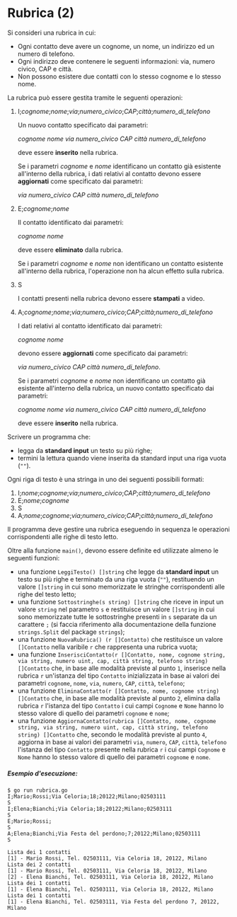 # Rubrica (2)

Si consideri una rubrica in cui:
* Ogni contatto deve avere un cognome, un nome, un indirizzo ed un numero di telefono.
* Ogni indirizzo deve contenere le seguenti informazioni: via, numero civico, CAP e città.
* Non possono esistere due contatti con lo stesso cognome e lo stesso nome.

La rubrica può essere gestita tramite le seguenti operazioni: 

1. I;*cognome*;*nome*;*via*;*numero_civico*;*CAP*;*città*;*numero_di_telefono*

   Un nuovo contatto specificato dai parametri: 

   *cognome* *nome* *via* *numero_civico* *CAP* *città* *numero_di_telefono*

   deve essere **inserito** nella rubrica.

   Se i parametri *cognome* e *nome* identificano un contatto già esistente all'interno della rubrica,  i dati relativi al contatto devono essere **aggiornati** come specificato dai parametri:
 
   *via* *numero_civico* *CAP* *città* *numero_di_telefono*

2. E;*cognome*;*nome*

   Il contatto identificato dai parametri: 

   *cognome* *nome*

   deve essere **eliminato** dalla rubrica.

   Se i parametri *cognome* e *nome* non identificano un contatto esistente all'interno della rubrica, l'operazione non ha alcun effetto sulla rubrica.

3. S

   I contatti presenti nella rubrica devono essere **stampati** a video.

4. A;*cognome*;*nome*;*via*;*numero_civico*;*CAP*;*città*;*numero_di_telefono*

   I dati relativi al contatto identificato dai parametri: 

   *cognome* *nome*

   devono essere **aggiornati** come specificato dai parametri:

   *via* *numero_civico* *CAP* *città* *numero_di_telefono*.

   Se i parametri *cognome* e *nome* non identificano un contatto già esistente all'interno della rubrica, un nuovo contatto specificato dai parametri: 
 
   *cognome* *nome* *via* *numero_civico* *CAP* *città* *numero_di_telefono*

   deve essere **inserito** nella rubrica. 

Scrivere un programma che:
* legga da **standard input** un testo su più righe;
* termini la lettura quando viene inserita da standard input una riga vuota (`""`).

Ogni riga di testo è una stringa in uno dei seguenti possibili formati:

1. I;*nome*;*cognome*;*via*;*numero_civico*;*CAP*;*città*;*numero_di_telefono*
2. E;*nome*;*cognome*
3. S
4. A;*nome*;*cognome*;*via*;*numero_civico*;*CAP*;*città*;*numero_di_telefono*

Il programma deve gestire una rubrica eseguendo in sequenza le operazioni corrispondenti alle righe di testo letto.

Oltre alla funzione `main()`, devono essere definite ed utilizzate almeno le seguenti funzioni:

* una funzione `LeggiTesto() []string` che legge da **standard input** un testo su più righe e terminato da una riga vuota (`""`), restituendo un valore `[]string` in cui sono memorizzate le stringhe corrispondenti alle righe del testo letto;
* una funzione `Sottostringhe(s string) []string` che riceve in input un valore `string` nel parametro `s` e restituisce un valore `[]string` in cui sono memorizzate tutte le sottostringhe presenti in `s` separate da un carattere `;` (si faccia riferimento alla documentazione della funzione `strings.Split` del package `strings`);
* una funzione `NuovaRubrica() (r []Contatto)` che restituisce un valore `[]Contatto` nella varibile `r` che rappresenta una rubrica vuota; 
* una funzione `InserisciContatto(r []Contatto, nome, cognome string, via string, numero uint, cap, città string, telefono string) []Contatto` che, in base alle modalità previste al punto `1`, inserisce nella rubrica `r` un'istanza del tipo `Contatto` inizializzata in base ai valori dei parametri `cognome`, `nome`, `via`, `numero`, `CAP`, `città`, `telefono`;
* una funzione `EliminaContatto(r []Contatto, nome, cognome string) []Contatto` che, in base alle modalità previste al punto `2`, elimina dalla rubrica `r` l'istanza del tipo `Contatto` i cui campi `Cognome` e `Nome` hanno lo stesso valore di quello dei parametri `cognome` e `nome`;
* una funzione `AggiornaContatto(rubrica []Contatto, nome, cognome string, via string, numero uint, cap, città string, telefono string) []Contatto` che, secondo le modalità previste al punto `4`, aggiorna in base ai valori dei parametri `via`, `numero`, `CAP`, `città`, `telefono` l'istanza del tipo `Contatto` presente nella rubrica `r` i cui campi `Cognome` e `Nome` hanno lo stesso valore di quello dei parametri `cognome` e `nome`.

##### Esempio d'esecuzione:
```text
$ go run rubrica.go
I;Mario;Rossi;Via Celoria;18;20122;Milano;02503111
S
I;Elena;Bianchi;Via Celoria;18;20122;Milano;02503111
S
E;Mario;Rossi;
S
A;Elena;Bianchi;Via Festa del perdono;7;20122;Milano;02503111
S

Lista dei 1 contatti
[1] - Mario Rossi, Tel. 02503111, Via Celoria 18, 20122, Milano
Lista dei 2 contatti
[1] - Mario Rossi, Tel. 02503111, Via Celoria 18, 20122, Milano
[2] - Elena Bianchi, Tel. 02503111, Via Celoria 18, 20122, Milano
Lista dei 1 contatti
[1] - Elena Bianchi, Tel. 02503111, Via Celoria 18, 20122, Milano
Lista dei 1 contatti
[1] - Elena Bianchi, Tel. 02503111, Via Festa del perdono 7, 20122, Milano
```
